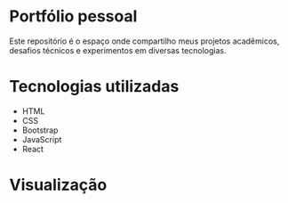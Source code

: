 # Portfólio pessoal
Este repositório é o espaço onde compartilho meus projetos acadêmicos, desafios técnicos e experimentos em diversas tecnologias.

# Tecnologias utilizadas
<ul>
  <li>HTML</li>
  <li>CSS</li>
  <li>Bootstrap</li>
  <li>JavaScript</li>
  <li>React</li>
</ul>

# Visualização
